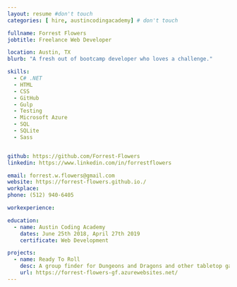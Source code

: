 ```yaml
---
layout: resume #don't touch
categories: [ hire, austincodingacademy] # don't touch

fullname: Forrest Flowers
jobtitle: Freelance Web Developer

location: Austin, TX
blurb: "A fresh out of bootcamp developer who loves a challenge."

skills:
  - C# .NET
  - HTML
  - CSS
  - GitHub
  - Gulp
  - Testing
  - Microsoft Azure
  - SQL
  - SQLite
  - Sass


github: https://github.com/Forrest-Flowers
linkedin: https://www.linkedin.com/in/forrestflowers

email: forrest.w.flowers@gmail.com
website: https://forrest-flowers.github.io./
workplace:
phone: (512) 940-6405

workexperience:

education:
  - name: Austin Coding Academy
    dates: June 25th 2018, April 27th 2019
    certificate: Web Development

projects:
  - name: Ready To Roll
    desc: A group finder for Dungeons and Dragons and other tabletop games.
    url: https://forrest-flowers-gf.azurewebsites.net/
---
```

